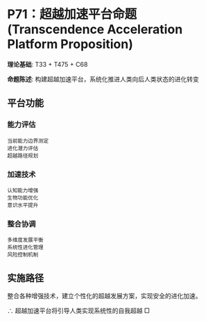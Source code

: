 # P71：超越加速平台命题 (Transcendence Acceleration Platform Proposition)

**理论基础**: T33 + T475 + C68

**命题陈述**: 构建超越加速平台，系统化推进人类向后人类状态的进化转变

## 平台功能

### 能力评估
```
当前能力边界测定
进化潜力评估
超越路径规划
```

### 加速技术
```
认知能力增强
生物功能优化
意识水平提升
```

### 整合协调
```
多维度发展平衡
系统性进化管理
风险控制机制
```

## 实施路径

整合各种增强技术，建立个性化的超越发展方案，实现安全的进化加速。

∴ 超越加速平台将引导人类实现系统性的自我超越 □